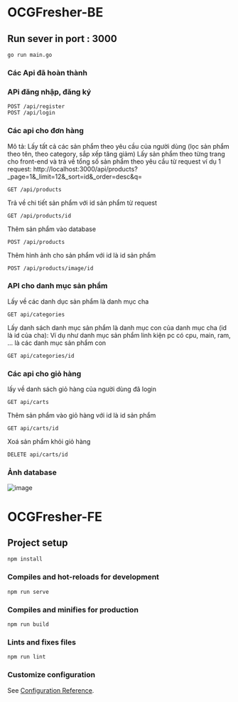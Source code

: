 # OCGFresher-BE

## Run sever in port : 3000
```
go run main.go
```
### Các Api đã hoàn thành 
    
### APi đăng nhập, đăng ký
```
POST /api/register
POST /api/login
```

### Các api cho đơn hàng

Mô tả: Lấy tất cả các sản phẩm theo yêu cầu của người dùng (lọc sản phẩm theo tên, theo category, sắp xếp tăng giảm)
Lấy sản phẩm theo từng trang cho front-end và trả về tổng số sản phẩm theo yêu cầu từ request
ví dụ 1 request: http://localhost:3000/api/products?_page=1&_limit=12&_sort=id&_order=desc&q=
```
GET /api/products
```

Trả về chi tiết sản phẩm với id sản phẩm từ request
```
GET /api/products/id
```

Thêm sản phẩm vào database
```
POST /api/products
```

Thêm hình ảnh cho sản phẩm với id là id sản phẩm
```
POST /api/products/image/id
```
### API cho danh mục sản phẩm
Lấy về các danh dục sản phẩm là danh mục cha 
```
GET api/categories
```

Lấy danh sách danh mục sản phẩm là danh mục con của danh mục cha (id là id của cha): Ví dụ như danh mục sản phẩm linh kiện pc có cpu, main, ram, ... là các danh mục sản phẩm con
```
GET api/categories/id
```
### Các api cho giỏ hàng
lấy về danh sách giỏ hàng của người dùng đã login
```
GET api/carts
```

Thêm sản phẩm vào giỏ hàng với id là id sản phẩm
```
GET api/carts/id
```

Xoá sản phẩm khỏi giỏ hàng
```
DELETE api/carts/id
```



### Ảnh database
![image](https://user-images.githubusercontent.com/43265144/123946816-d62f2580-d9c9-11eb-9d29-3551a2fb584f.png)


# OCGFresher-FE

## Project setup
```
npm install
```

### Compiles and hot-reloads for development
```
npm run serve
```

### Compiles and minifies for production
```
npm run build
```

### Lints and fixes files
```
npm run lint
```

### Customize configuration
See [Configuration Reference](https://cli.vuejs.org/config/).



